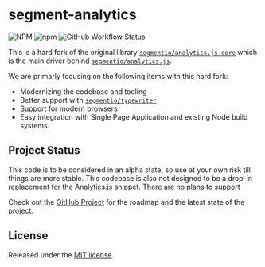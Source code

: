 # segment-analytics

![NPM](https://img.shields.io/npm/l/segment-analytics?style=flat-square)
![npm](https://img.shields.io/npm/v/segment-analytics?style=flat-square)
![GitHub Workflow Status](https://img.shields.io/github/workflow/status/bryanmikaelian/segment-analytics/ci?style=flat-square)

This is a hard fork of the original library [`segmentio/analytics.js-core`](https://github.com/segmentio/analytics.js-core) which is the main driver behind [`segmentio/analytics.js`](https://github.com/segmentio/analytics.js).

We are primarly focusing on the following items with this hard fork:

- Modernizing the codebase and tooling
- Better support with [`segmentio/typewriter`](https://github.com/segmentio/typewriter)
- Support for modern browsers
- Easy integration with Single Page Application and existing Node build systems.

## Project Status

This code is to be considered in an alpha state, so use at your own risk till things are more stable. This codebase is also not designed to be a drop-in replacement for the [Analytics.js](https://github.com/segmentio/analytics.js) snippet. There are no plans to support

Check out the [GitHub Project](https://github.com/bryanmikaelian/segment-analytics/projects/1) for the roadmap and the latest state of the project.

## License

Released under the [MIT license](LICENSE).
